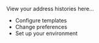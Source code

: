 View your address histories here...

- Configure templates
- Change preferences
- Set up your environment
